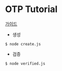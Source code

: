 # OTP Tutorial

[가이드](https://blog.naver.com/pjt3591oo/221672982232)

* 생성

```
$ node create.js
```

* 검증

```
$ node verified.js
```